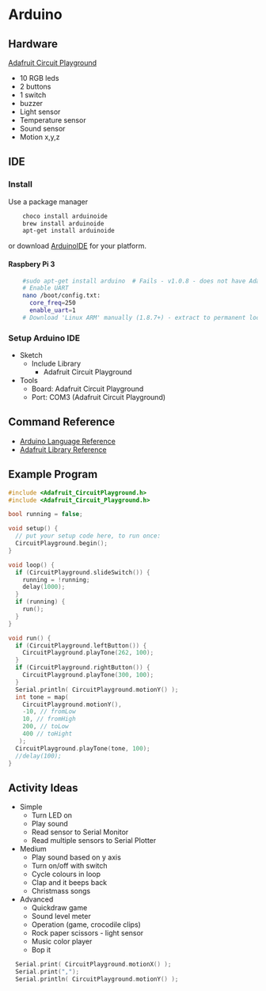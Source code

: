 Arduino
=======


Hardware
--------

[Adafruit Circuit Playground](https://www.adafruit.com/product/3000)
* 10 RGB leds
* 2 buttons
* 1 switch
* buzzer
* Light sensor
* Temperature sensor
* Sound sensor
* Motion x,y,z


IDE
---

### Install

Use a package manager

```bash
    choco install arduinoide
    brew install arduinoide
    apt-get install arduinoide
```

or download [ArduinoIDE](https://www.arduino.cc/en/Main/Software) for your platform.

#### Raspbery Pi 3

```bash
    #sudo apt-get install arduino  # Fails - v1.0.8 - does not have AdaFruit libs
    # Enable UART
    nano /boot/config.txt:
      core_freq=250
      enable_uart=1
    # Download 'Linux ARM' manually (1.8.7+) - extract to permanent location - `sudo ./install.sh`
```


### Setup Arduino IDE

* Sketch
    * Include Library
        * Adafruit Circuit Playground
* Tools
    * Board: Adafruit Circuit Playground
    * Port: COM3 (Adafruit Circuit Playground)


Command Reference
------------------

* [Arduino Language Reference](https://www.arduino.cc/reference/en/)
* [Adafruit Library Reference](https://github.com/adafruit/Adafruit_CircuitPlayground/blob/master/Adafruit_Circuit_Playground.h)


Example Program
---------------

```c++
#include <Adafruit_CircuitPlayground.h>
#include <Adafruit_Circuit_Playground.h>

bool running = false;

void setup() {
  // put your setup code here, to run once:
  CircuitPlayground.begin();
}

void loop() {
  if (CircuitPlayground.slideSwitch()) {
    running = !running;
    delay(1000);
  }
  if (running) {
    run();
  }
}

void run() {
  if (CircuitPlayground.leftButton()) {
    CircuitPlayground.playTone(262, 100);
  }
  if (CircuitPlayground.rightButton()) {
    CircuitPlayground.playTone(300, 100);
  }
  Serial.println( CircuitPlayground.motionY() );
  int tone = map(
    CircuitPlayground.motionY(),
    -10, // fromLow
    10, // fromHigh
    200, // toLow
    400 // toHight
   );
  CircuitPlayground.playTone(tone, 100);
  //delay(100);
}
```

Activity Ideas
--------------

* Simple
    * Turn LED on
    * Play sound
    * Read sensor to Serial Monitor
    * Read multiple sensors to Serial Plotter
* Medium
    * Play sound based on y axis
    * Turn on/off with switch
    * Cycle colours in loop
    * Clap and it beeps back
    * Christmass songs
* Advanced
    * Quickdraw game
    * Sound level meter
    * Operation (game, crocodile clips)
    * Rock paper scissors - light sensor
    * Music color player
    * Bop it


```c++
  Serial.print( CircuitPlayground.motionX() );
  Serial.print(",");
  Serial.println( CircuitPlayground.motionY() );
```
